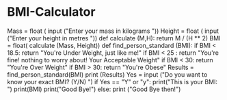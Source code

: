 # BMI-Calculator

Mass = float ( input ("Enter your mass in kilograms "))
Height = float ( input ("Enter your height in metres "))
def calculate (M,H):
    return M / (H ** 2)
BMI = float( calculate (Mass, Height))
def find_person_standard (BMI):
    if BMI < 18.5:
        return "You're Under Weight, just like me!"
    if BMI < 25 :
        return "You're fine! nothing to worry about! Your Acceptable Weight"
    if BMI < 30:
        return "You're Over Weight"
    if BMI > 30:
        return "You're Obese"
Results = find_person_standard(BMI)
print (Results)
Yes = input ("Do you want to know your exact BMI? (Y/N) ")
if Yes == "Y" or "y":
    print("This is your BMI: ")
    print(BMI)
    print("Good Bye!")
else:
    print ("Good Bye then!")

